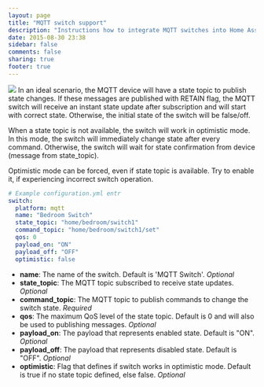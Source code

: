 ```yaml
---
layout: page
title: "MQTT switch support"
description: "Instructions how to integrate MQTT switches into Home Assistant."
date: 2015-08-30 23:38
sidebar: false
comments: false
sharing: true
footer: true
---
```


<img src='/images/supported_brands/mqtt.png' class='brand pull-right' />
In an ideal scenario, the MQTT device will have a state topic to publish
state changes. If these messages are published with RETAIN flag, the MQTT
switch will receive an instant state update after subscription and will
start with correct state. Otherwise, the initial state of the switch will
be false/off.

When a state topic is not available, the switch will work in optimistic mode.
In this mode, the switch will immediately change state after every command.
Otherwise, the switch will wait for state confirmation from device
(message from state_topic).

Optimistic mode can be forced, even if state topic is available.
Try to enable it, if experiencing incorrect switch operation.

```yaml
# Example configuration.yml entr
switch:
  platform: mqtt
  name: "Bedroom Switch"
  state_topic: "home/bedroom/switch1"
  command_topic: "home/bedroom/switch1/set"
  qos: 0
  payload_on: "ON"
  payload_off: "OFF"
  optimistic: false
```

- **name**: The name of the switch. Default is 'MQTT Switch'. *Optional*
- **state_topic**: The MQTT topic subscribed to receive state updates. *Optional*
- **command_topic**: The MQTT topic to publish commands to change the switch state. *Required*
- **qos**: The maximum QoS level of the state topic. Default is 0 and will also be used to publishing messages. *Optional*
- **payload_on**: The payload that represents enabled state. Default is "ON". *Optional*
- **payload_off**: The payload that represents disabled state. Default is "OFF". *Optional*
- **optimistic**: Flag that defines if switch works in optimistic mode. Default is true if no state topic defined, else false. *Optional*
